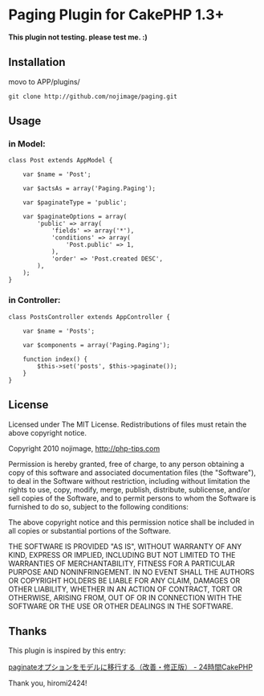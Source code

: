 # Paging Plugin for CakePHP 1.3+

**This plugin not testing. please test me. :)**

## Installation

movo to APP/plugins/

    git clone http://github.com/nojimage/paging.git

## Usage

### in Model:

    class Post extends AppModel {
    
        var $name = 'Post';
        
        var $actsAs = array('Paging.Paging');
        
        var $paginateType = 'public';
        
        var $paginateOptions = array(
            'public' => array(
                'fields' => array('*'),
                'conditions' => array(
                    'Post.public' => 1,
                ),
                'order' => 'Post.created DESC',
            ),
        );
    }

### in Controller:

    class PostsController extends AppController {
        
        var $name = 'Posts';
    
        var $components = array('Paging.Paging');
    
        function index() {
            $this->set('posts', $this->paginate());
        }
    }

## License

Licensed under The MIT License.
Redistributions of files must retain the above copyright notice.


Copyright 2010 nojimage, http://php-tips.com

Permission is hereby granted, free of charge, to any person obtaining a copy
of this software and associated documentation files (the "Software"), to deal
in the Software without restriction, including without limitation the rights
to use, copy, modify, merge, publish, distribute, sublicense, and/or sell
copies of the Software, and to permit persons to whom the Software is
furnished to do so, subject to the following conditions:

The above copyright notice and this permission notice shall be included in
all copies or substantial portions of the Software.

THE SOFTWARE IS PROVIDED "AS IS", WITHOUT WARRANTY OF ANY KIND, EXPRESS OR
IMPLIED, INCLUDING BUT NOT LIMITED TO THE WARRANTIES OF MERCHANTABILITY,
FITNESS FOR A PARTICULAR PURPOSE AND NONINFRINGEMENT. IN NO EVENT SHALL THE
AUTHORS OR COPYRIGHT HOLDERS BE LIABLE FOR ANY CLAIM, DAMAGES OR OTHER
LIABILITY, WHETHER IN AN ACTION OF CONTRACT, TORT OR OTHERWISE, ARISING FROM,
OUT OF OR IN CONNECTION WITH THE SOFTWARE OR THE USE OR OTHER DEALINGS IN
THE SOFTWARE.


## Thanks

This plugin is inspired by this entry:

[paginateオプションをモデルに移行する（改善・修正版） - 24時間CakePHP](http://d.hatena.ne.jp/hiromi2424/20100609/1276076490 "paginateオプションをモデルに移行する（改善・修正版） - 24時間CakePHP")
   
Thank you, hiromi2424!